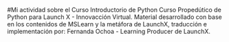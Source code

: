 #Mi actividad sobre el Curso Introductorio de Python
Curso Propedútico de Python para Launch X - Innovacción Virtual. Material desarrollado con base en los contenidos de MSLearn y la metáfora de LaunchX, traducción e implementación por: Fernanda Ochoa - Learning Producer de LaunchX.


